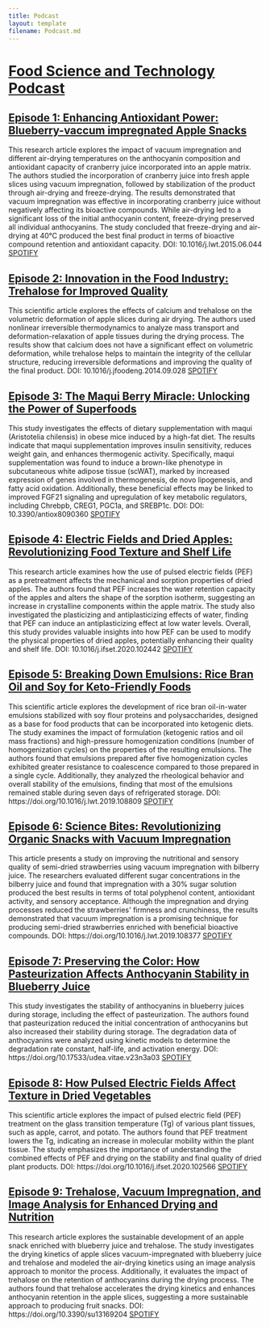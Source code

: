 ```yaml
---
title: Podcast
layout: template
filename: Podcast.md
--- 
```


<h1><a href="https://podcasters.spotify.com/pod/show/juancastagnini" target="_blank">Food Science and Technology Podcast</a></h1>

<h2><a href="https://podcasters.spotify.com/pod/show/juancastagnini/episodes/Enhancing-Antioxidant-Power-Blueberry-vaccum-impregnated-Apple-Snacks-e2p7ubg" target="_blank">Episode 1: Enhancing Antioxidant Power: Blueberry-vaccum impregnated Apple Snacks</a></h2>
This research article explores the impact of vacuum impregnation and different air-drying temperatures on the anthocyanin composition and antioxidant capacity of cranberry juice incorporated into an apple matrix. The authors studied the incorporation of cranberry juice into fresh apple slices using vacuum impregnation, followed by stabilization of the product through air-drying and freeze-drying. The results demonstrated that vacuum impregnation was effective in incorporating cranberry juice without negatively affecting its bioactive compounds. While air-drying led to a significant loss of the initial anthocyanin content, freeze-drying preserved all individual anthocyanins. The study concluded that freeze-drying and air-drying at 40°C produced the best final product in terms of bioactive compound retention and antioxidant capacity. DOI: 10.1016/j.lwt.2015.06.044
<a href="https://podcasters.spotify.com/pod/show/juancastagnini/episodes/Enhancing-Antioxidant-Power-Blueberry-vaccum-impregnated-Apple-Snacks-e2p7ubg" target="_blank">SPOTIFY</a>

<h2><a href="https://podcasters.spotify.com/pod/show/juancastagnini/episodes/Innovation-in-the-Food-Industry-Trehalose-for-Improved-Quality-e2phge6" target="_blank">Episode 2: Innovation in the Food Industry: Trehalose for Improved Quality</a></h2>
This scientific article explores the effects of calcium and trehalose on the volumetric deformation of apple slices during air drying. The authors used nonlinear irreversible thermodynamics to analyze mass transport and deformation-relaxation of apple tissues during the drying process. The results show that calcium does not have a significant effect on volumetric deformation, while trehalose helps to maintain the integrity of the cellular structure, reducing irreversible deformations and improving the quality of the final product. DOI: 10.1016/j.jfoodeng.2014.09.028
<a href="https://podcasters.spotify.com/pod/show/juancastagnini/episodes/Innovation-in-the-Food-Industry-Trehalose-for-Improved-Quality-e2phge6" target="_blank">SPOTIFY</a>

<h2><a href="https://podcasters.spotify.com/pod/show/juancastagnini/episodes/The-Maqui-Berry-Miracle-Unlocking-the-Power-of-Superfoods-e2phj9v" target="_blank">Episode 3: The Maqui Berry Miracle: Unlocking the Power of Superfoods</a></h2>
This study investigates the effects of dietary supplementation with maqui (Aristotelia chilensis) in obese mice induced by a high-fat diet. The results indicate that maqui supplementation improves insulin sensitivity, reduces weight gain, and enhances thermogenic activity. Specifically, maqui supplementation was found to induce a brown-like phenotype in subcutaneous white adipose tissue (scWAT), marked by increased expression of genes involved in thermogenesis, de novo lipogenesis, and fatty acid oxidation. Additionally, these beneficial effects may be linked to improved FGF21 signaling and upregulation of key metabolic regulators, including Chrebpb, CREG1, PGC1a, and SREBP1c. DOI: DOI: 10.3390/antiox8090360
<a href="https://podcasters.spotify.com/pod/show/juancastagnini/episodes/The-Maqui-Berry-Miracle-Unlocking-the-Power-of-Superfoods-e2phj9v" target="_blank">SPOTIFY</a>

<h2><a href="https://podcasters.spotify.com/pod/show/juancastagnini/episodes/Electric-Fields-and-Dried-Apples-Revolutionizing-Food-Texture-and-Shelf-Life-e2pigt3" target="_blank">Episode 4: Electric Fields and Dried Apples: Revolutionizing Food Texture and Shelf Life</a></h2>
This research article examines how the use of pulsed electric fields (PEF) as a pretreatment affects the mechanical and sorption properties of dried apples. The authors found that PEF increases the water retention capacity of the apples and alters the shape of the sorption isotherm, suggesting an increase in crystalline components within the apple matrix. The study also investigated the plasticizing and antiplasticizing effects of water, finding that PEF can induce an antiplasticizing effect at low water levels. Overall, this study provides valuable insights into how PEF can be used to modify the physical properties of dried apples, potentially enhancing their quality and shelf life. DOI: 10.1016/j.ifset.2020.102442
<a href="https://podcasters.spotify.com/pod/show/juancastagnini/episodes/Electric-Fields-and-Dried-Apples-Revolutionizing-Food-Texture-and-Shelf-Life-e2pigt3" target="_blank">SPOTIFY</a>

<h2><a href="https://podcasters.spotify.com/pod/show/juancastagnini/episodes/Breaking-Down-Emulsions-Rice-Bran-Oil-and-Soy-for-Keto-Friendly-Foods-e2pih9h" target="_blank">Episode 5: Breaking Down Emulsions: Rice Bran Oil and Soy for Keto-Friendly Foods</a></h2>
This scientific article explores the development of rice bran oil-in-water emulsions stabilized with soy flour proteins and polysaccharides, designed as a base for food products that can be incorporated into ketogenic diets. The study examines the impact of formulation (ketogenic ratios and oil mass fractions) and high-pressure homogenization conditions (number of homogenization cycles) on the properties of the resulting emulsions. The authors found that emulsions prepared after five homogenization cycles exhibited greater resistance to coalescence compared to those prepared in a single cycle. Additionally, they analyzed the rheological behavior and overall stability of the emulsions, finding that most of the emulsions remained stable during seven days of refrigerated storage. DOI: https://doi.org/10.1016/j.lwt.2019.108809
<a href="https://podcasters.spotify.com/pod/show/juancastagnini/episodes/Breaking-Down-Emulsions-Rice-Bran-Oil-and-Soy-for-Keto-Friendly-Foods-e2pih9h" target="_blank">SPOTIFY</a>

<h2><a href="https://podcasters.spotify.com/pod/show/juancastagnini/episodes/Science-Bites-Revolutionizing-Organic-Snacks-with-Vacuum-Impregnation-e2pskqm" target="_blank">Episode 6: Science Bites: Revolutionizing Organic Snacks with Vacuum Impregnation</a></h2>
This article presents a study on improving the nutritional and sensory quality of semi-dried strawberries using vacuum impregnation with bilberry juice. The researchers evaluated different sugar concentrations in the bilberry juice and found that impregnation with a 30% sugar solution produced the best results in terms of total polyphenol content, antioxidant activity, and sensory acceptance. Although the impregnation and drying processes reduced the strawberries' firmness and crunchiness, the results demonstrated that vacuum impregnation is a promising technique for producing semi-dried strawberries enriched with beneficial bioactive compounds. DOI: https://doi.org/10.1016/j.lwt.2019.108377
<a href="https://podcasters.spotify.com/pod/show/juancastagnini/episodes/Science-Bites-Revolutionizing-Organic-Snacks-with-Vacuum-Impregnation-e2pskqm" target="_blank">SPOTIFY</a>

<h2><a href="https://podcasters.spotify.com/pod/show/juancastagnini/episodes/Preserving-the-Color-How-Pasteurization-Affects-Anthocyanin-Stability-in-Blueberry-Juice-e2psl5g" target="_blank">Episode 7: Preserving the Color: How Pasteurization Affects Anthocyanin Stability in Blueberry Juice</a></h2>
This study investigates the stability of anthocyanins in blueberry juices during storage, including the effect of pasteurization. The authors found that pasteurization reduced the initial concentration of anthocyanins but also increased their stability during storage. The degradation data of anthocyanins were analyzed using kinetic models to determine the degradation rate constant, half-life, and activation energy. DOI: https://doi.org/10.17533/udea.vitae.v23n3a03
<a href="https://podcasters.spotify.com/pod/show/juancastagnini/episodes/Preserving-the-Color-How-Pasteurization-Affects-Anthocyanin-Stability-in-Blueberry-Juice-e2psl5g" target="_blank">SPOTIFY</a>

<h2><a href="https://podcasters.spotify.com/pod/show/juancastagnini/episodes/How-Pulsed-Electric-Fields-Affect-Texture-in-Dried-Vegetables-e2pslij" target="_blank">Episode 8: How Pulsed Electric Fields Affect Texture in Dried Vegetables</a></h2>
This scientific article explores the impact of pulsed electric field (PEF) treatment on the glass transition temperature (Tg) of various plant tissues, such as apple, carrot, and potato. The authors found that PEF treatment lowers the Tg, indicating an increase in molecular mobility within the plant tissue. The study emphasizes the importance of understanding the combined effects of PEF and drying on the stability and final quality of dried plant products. DOI: https://doi.org/10.1016/j.ifset.2020.102566
<a href="https://podcasters.spotify.com/pod/show/juancastagnini/episodes/How-Pulsed-Electric-Fields-Affect-Texture-in-Dried-Vegetables-e2pslij" target="_blank">SPOTIFY</a>

<h2><a href="https://podcasters.spotify.com/pod/show/juancastagnini/episodes/Trehalose--Vacuum-Impregnation--and-Image-Analysis-for-Enhanced-Drying-and-Nutrition-e2psn1k" target="_blank">Episode 9: Trehalose, Vacuum Impregnation, and Image Analysis for Enhanced Drying and Nutrition</a></h2>
This research article explores the sustainable development of an apple snack enriched with blueberry juice and trehalose. The study investigates the drying kinetics of apple slices vacuum-impregnated with blueberry juice and trehalose and modeled the air-drying kinetics using an image analysis approach to monitor the process. Additionally, it evaluates the impact of trehalose on the retention of anthocyanins during the drying process. The authors found that trehalose accelerates the drying kinetics and enhances anthocyanin retention in the apple slices, suggesting a more sustainable approach to producing fruit snacks. DOI: https://doi.org/10.3390/su13169204
<a href="https://podcasters.spotify.com/pod/show/juancastagnini/episodes/Trehalose--Vacuum-Impregnation--and-Image-Analysis-for-Enhanced-Drying-and-Nutrition-e2psn1k" target="_blank">SPOTIFY</a>